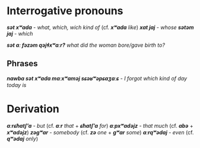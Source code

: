 # Interrogative pronouns

**_sət xʷada_**  - _what, which, wich kind of_ (cf. **_xʷada_** _like_)
**_xat jaj_** - _whose_
**_sətəm jaj_** - _which_


**_sət aː fəzəm qəjɬxʷaːr?_** _what did the woman bore/gave birth to?_

## Phrases
**_nawba sət xʷada maːxʷaməj sɕəʁʷəpɕaʒaːɕ_** - _I forgot which kind of day today is_

# Derivation
**_aːrɕħatʃʼa_** - _but_ (cf. **_aːr_** _that_ + **_ɕħatʃʼa_** _for_)
**_aːpxʷadəjz_** - _that much_ (cf. **_abə_** + **_xʷadəjz_**)
**_zəgʷar_** - _somebody_ (cf. **_zə_** _one_ + **_gʷar_** _some_)
**_aːrqʷədaj_** - _even_ (cf. **_qʷədaj_** _only_)

